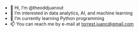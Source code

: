 - 👋 Hi, I’m @theoddjuanout
- 👀 I’m interested in data analytics, AI, and machine learning
- 🌱 I’m currently learning Python programming
- 📫 You can reach me by e-mail at torrest.juanc@gmail.com

<!---
theoddjuanout/theoddjuanout is a ✨ special ✨ repository because its `README.md` (this file) appears on your GitHub profile.
You can click the Preview link to take a look at your changes.
--->
